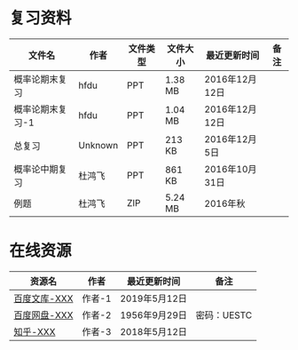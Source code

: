 # 复习资料

文件名|作者|文件类型|文件大小|最近更新时间|备注
---|---|---|---|---|---
概率论期末复习|hfdu|PPT|1.38 MB|2016年12月12日
概率论期末复习-1|hfdu|PPT|1.04 MB|2016年12月12日
总复习|Unknown|PPT|213 KB|2016年12月5日
概率论中期复习|杜鸿飞|PPT|861 KB|2016年10月31日
例题|杜鸿飞|ZIP|5.24 MB|2016年秋

# 在线资源

资源名|作者|最近更新时间|备注
---|---|---|---
[百度文库-XXX](https://wenku.baidu.com/)|作者-1|2019年5月12日
[百度网盘-XXX](https://pan.baidu.com/)|作者-2|1956年9月29日|密码：UESTC
[知乎-XXX](https://www.zhihu.com/)|作者-3|2018年5月12日
